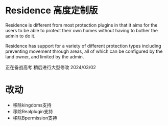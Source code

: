 # Residence 高度定制版

Residence is different from most protection plugins in that it aims for the users to be able to protect their own homes without having to bother the admin to do it. 

Residence has support for a variety of different protection types including preventing movement through areas, all of which can be configured by the land owner, and limited by the admin.

正在备战高考 稍后进行大型修改 2024/03/02

# 改动
- 移除kingdoms支持
- 移除Realplugin支持
- 移除Bpermission支持
